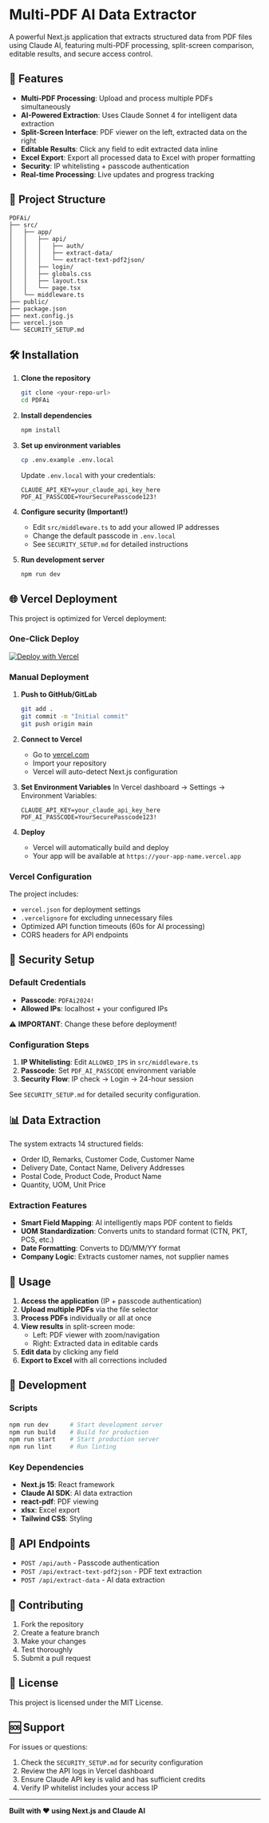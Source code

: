 # Multi-PDF AI Data Extractor

A powerful Next.js application that extracts structured data from PDF files using Claude AI, featuring multi-PDF processing, split-screen comparison, editable results, and secure access control.

## 🚀 Features

- **Multi-PDF Processing**: Upload and process multiple PDFs simultaneously
- **AI-Powered Extraction**: Uses Claude Sonnet 4 for intelligent data extraction
- **Split-Screen Interface**: PDF viewer on the left, extracted data on the right
- **Editable Results**: Click any field to edit extracted data inline
- **Excel Export**: Export all processed data to Excel with proper formatting
- **Security**: IP whitelisting + passcode authentication
- **Real-time Processing**: Live updates and progress tracking

## 🔧 Project Structure

```
PDFAi/
├── src/
│   ├── app/
│   │   ├── api/
│   │   │   ├── auth/
│   │   │   ├── extract-data/
│   │   │   └── extract-text-pdf2json/
│   │   ├── login/
│   │   ├── globals.css
│   │   ├── layout.tsx
│   │   └── page.tsx
│   └── middleware.ts
├── public/
├── package.json
├── next.config.js
├── vercel.json
└── SECURITY_SETUP.md
```

## 🛠️ Installation

1. **Clone the repository**

   ```bash
   git clone <your-repo-url>
   cd PDFAi
   ```

2. **Install dependencies**

   ```bash
   npm install
   ```

3. **Set up environment variables**

   ```bash
   cp .env.example .env.local
   ```

   Update `.env.local` with your credentials:

   ```
   CLAUDE_API_KEY=your_claude_api_key_here
   PDF_AI_PASSCODE=YourSecurePasscode123!
   ```

4. **Configure security (Important!)**

   - Edit `src/middleware.ts` to add your allowed IP addresses
   - Change the default passcode in `.env.local`
   - See `SECURITY_SETUP.md` for detailed instructions

5. **Run development server**
   ```bash
   npm run dev
   ```

## 🌐 Vercel Deployment

This project is optimized for Vercel deployment:

### One-Click Deploy

[![Deploy with Vercel](https://vercel.com/button)](https://vercel.com/new/clone?repository-url=https://github.com/your-username/PDFAi)

### Manual Deployment

1. **Push to GitHub/GitLab**

   ```bash
   git add .
   git commit -m "Initial commit"
   git push origin main
   ```

2. **Connect to Vercel**

   - Go to [vercel.com](https://vercel.com)
   - Import your repository
   - Vercel will auto-detect Next.js configuration

3. **Set Environment Variables**
   In Vercel dashboard → Settings → Environment Variables:

   ```
   CLAUDE_API_KEY=your_claude_api_key_here
   PDF_AI_PASSCODE=YourSecurePasscode123!
   ```

4. **Deploy**
   - Vercel will automatically build and deploy
   - Your app will be available at `https://your-app-name.vercel.app`

### Vercel Configuration

The project includes:

- `vercel.json` for deployment settings
- `.vercelignore` for excluding unnecessary files
- Optimized API function timeouts (60s for AI processing)
- CORS headers for API endpoints

## 🔐 Security Setup

### Default Credentials

- **Passcode**: `PDFAi2024!`
- **Allowed IPs**: localhost + your configured IPs

⚠️ **IMPORTANT**: Change these before deployment!

### Configuration Steps

1. **IP Whitelisting**: Edit `ALLOWED_IPS` in `src/middleware.ts`
2. **Passcode**: Set `PDF_AI_PASSCODE` environment variable
3. **Security Flow**: IP check → Login → 24-hour session

See `SECURITY_SETUP.md` for detailed security configuration.

## 📊 Data Extraction

The system extracts 14 structured fields:

- Order ID, Remarks, Customer Code, Customer Name
- Delivery Date, Contact Name, Delivery Addresses
- Postal Code, Product Code, Product Name
- Quantity, UOM, Unit Price

### Extraction Features

- **Smart Field Mapping**: AI intelligently maps PDF content to fields
- **UOM Standardization**: Converts units to standard format (CTN, PKT, PCS, etc.)
- **Date Formatting**: Converts to DD/MM/YY format
- **Company Logic**: Extracts customer names, not supplier names

## 🎯 Usage

1. **Access the application** (IP + passcode authentication)
2. **Upload multiple PDFs** via the file selector
3. **Process PDFs** individually or all at once
4. **View results** in split-screen mode:
   - Left: PDF viewer with zoom/navigation
   - Right: Extracted data in editable cards
5. **Edit data** by clicking any field
6. **Export to Excel** with all corrections included

## 🔧 Development

### Scripts

```bash
npm run dev      # Start development server
npm run build    # Build for production
npm run start    # Start production server
npm run lint     # Run linting
```

### Key Dependencies

- **Next.js 15**: React framework
- **Claude AI SDK**: AI data extraction
- **react-pdf**: PDF viewing
- **xlsx**: Excel export
- **Tailwind CSS**: Styling

## 📝 API Endpoints

- `POST /api/auth` - Passcode authentication
- `POST /api/extract-text-pdf2json` - PDF text extraction
- `POST /api/extract-data` - AI data extraction

## 🤝 Contributing

1. Fork the repository
2. Create a feature branch
3. Make your changes
4. Test thoroughly
5. Submit a pull request

## 📄 License

This project is licensed under the MIT License.

## 🆘 Support

For issues or questions:

1. Check the `SECURITY_SETUP.md` for security configuration
2. Review the API logs in Vercel dashboard
3. Ensure Claude API key is valid and has sufficient credits
4. Verify IP whitelist includes your access IP

---

**Built with ❤️ using Next.js and Claude AI**
